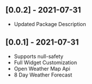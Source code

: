 ## [0.0.2] - 2021-07-31
 
* Updated Package Description

## [0.0.1] - 2021-07-31
 
* Supports null-safety
* Full Widget Customization
* Open Weather Map Api
* 8 Day Weather Forecast
